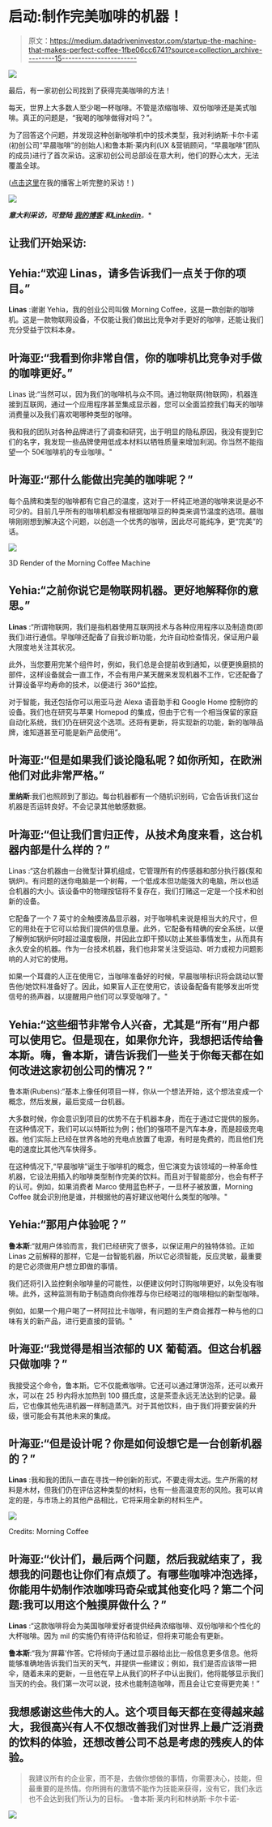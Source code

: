 # 启动:制作完美咖啡的机器！

> 原文：<https://medium.datadriveninvestor.com/startup-the-machine-that-makes-perfect-coffee-1fbe06cc6741?source=collection_archive---------15----------------------->

![](img/a880b3376cec64e17cc7016cf1c4a10e.png)

最后，有一家初创公司找到了获得完美咖啡的方法！

每天，世界上大多数人至少喝一杯咖啡。不管是浓缩咖啡、双份咖啡还是美式咖啡。真正的问题是，“我喝的咖啡做得对吗？”。

为了回答这个问题，并发现这种创新咖啡机中的技术类型，我对利纳斯·卡尔卡诺(初创公司“早晨咖啡”的创始人)和鲁本斯·莱内利(UX &营销顾问，“早晨咖啡”团队的成员)进行了首次采访。这家初创公司总部设在意大利，他们的野心太大，无法覆盖全球。

([点击这里](https://anchor.fm/thereview_byehia/episodes/Startups---Morning-Coffee-e-Il-Caff-Perfetto-ejmft7)在我的播客上听完整的采访！)

![](img/05a94ae15ae3db9cd07f1e4ba5416042.png)

***意大利采访，可登陆** [**我的博客**](https://www.ytechb.it/post/morning-coffee-il-caff%C3%A8-perfetto) **和**[**Linkedin**](https://www.linkedin.com/pulse/startup-morning-coffee-e-il-caff%C3%A8-perfetto-yehia-el-taher/)**。**

## 让我们开始采访:

## Yehia:“欢迎 Linas，请多告诉我们一点关于你的项目。”

**Linas** :谢谢 Yehia，我的创业公司叫做 Morning Coffee，这是一款创新的咖啡机。这是一款物联网设备，不仅能让我们做出比竞争对手更好的咖啡，还能让我们充分受益于饮料本身。

## 叶海亚:“我看到你非常自信，你的咖啡机比竞争对手做的咖啡更好。”

Linas 说:“当然可以，因为我们的咖啡机与众不同。通过物联网(物联网)，机器连接到互联网，通过一个应用程序甚至集成显示器，您可以全面监控我们每天的咖啡消费量以及我们喜欢喝哪种类型的咖啡。

我和我的团队对各种品牌进行了调查和研究，出于明显的隐私原因，我没有提到它们的名字，我发现一些品牌使用低成本材料以牺牲质量来增加利润。你当然不能指望一个 50€咖啡机的专业咖啡。"

## 叶海亚:“那什么能做出完美的咖啡呢？”

每个品牌和类型的咖啡都有它自己的温度，这对于一杯纯正地道的咖啡来说是必不可少的。目前几乎所有的咖啡机都没有根据咖啡豆的种类来调节温度的选项。晨咖啡刚刚想到解决这个问题，以创造一个优秀的咖啡，因此尽可能纯净，更“完美”的话。

![](img/c62c528761bc72c5c40a5dd2d165475e.png)

3D Render of the Morning Coffee Machine

## Yehia:“之前你说它是物联网机器。更好地解释你的意思。”

**Linas** :“所谓物联网，我们是指机器使用互联网技术与各种应用程序以及制造商(即我们)进行通信。早咖啡还配备了自我诊断功能，允许自动检查情况，保证用户最大限度地关注其状况。

此外，当您要用完某个组件时，例如，我们总是会提前收到通知，以便更换磨损的部件，这样设备就会一直工作，不会有用户某天醒来发现机器不工作，它还配备了计算设备平均寿命的技术，以便进行 360°监控。

对于智能，我还包括你可以用亚马逊 Alexa 语音助手和 Google Home 控制你的设备。我们也在研究与苹果 Homepod 的集成，但由于它有一个相当保留的家庭自动化系统，我们仍在研究这个选项。还将有更新，将实现新的功能，新的咖啡品牌，谁知道甚至可能是新产品使用”。

## 叶海亚:“但是如果我们谈论隐私呢？如你所知，在欧洲他们对此非常严格。”

**里纳斯**:我们也照顾到了那边。每台机器都有一个随机识别码，它会告诉我们这台机器是否运转良好。不会记录其他敏感数据。

## 叶海亚:“但让我们言归正传，从技术角度来看，这台机器内部是什么样的？”

Linas :“这台机器由一台微型计算机组成，它管理所有的传感器和部分执行器(泵和锅炉)。有问题的迷你电脑是一个树莓，一个低成本但功能强大的电脑，所以也适合机器的大小。该设备中的物理按钮将不复存在，我们打赌这一定是一个技术和创新的设备。

它配备了一个 7 英寸的全触摸液晶显示器，对于咖啡机来说是相当大的尺寸，但它的用处在于它可以给我们提供的信息量。此外，它配备有精确的安全系统，以便了解例如锅炉何时超过温度极限，并因此立即干预以防止某些事情发生，从而具有永久安全的机器。作为一台技术机器，我们也非常关注受运动、听力或视力问题影响的人对它的使用。

如果一个耳聋的人正在使用它，当咖啡准备好的时候，早晨咖啡标识将会跳动以警告他/她饮料准备好了。因此，如果盲人正在使用它，该设备配备有能够发出听觉信号的扬声器，以提醒用户他们可以享受咖啡了。"

## Yehia:“这些细节非常令人兴奋，尤其是“所有”用户都可以使用它。但是现在，如果你允许，我想把话传给鲁本斯。嗨，鲁本斯，请告诉我们一些关于你每天都在如何改进这家初创公司的情况？”

鲁本斯(Rubens):“基本上像任何项目一样，你从一个想法开始，这个想法变成一个概念，然后发展，最后变成一台机器。

大多数时候，你会意识到项目的优势不在于机器本身，而在于通过它提供的服务。在这种情况下，我们可以以特斯拉为例；他们的强项不是汽车本身，而是超级充电器。他们实际上已经在世界各地的充电点放置了电源，有时是免费的，而且他们充电的速度比其他汽车快得多。

在这种情况下,“早晨咖啡”诞生于咖啡机的概念，但它演变为该领域的一种革命性机器，它设法用插入的咖啡类型制作完美的饮料。而且对于智能部分，也会有杯子的认可。例如，如果消费者 Marco 使用蓝色杯子，一旦杯子被放置，Morning Coffee 就会识别他是谁，并根据他的喜好建议他喝什么类型的咖啡。"

## Yehia:“那用户体验呢？”

**鲁本斯**:“就用户体验而言，我们已经研究了很多，以保证用户的独特体验。正如 Linas 之前解释的那样，它是一台智能机器，所以它必须智能，反应灵敏，最重要的是它必须做用户想立即做的事情。

我们还将引入监控剩余咖啡量的可能性，以便建议何时订购咖啡更好，以免没有咖啡。此外，这种监测有助于制造商向你推荐与你已经喝过的咖啡相似的新型咖啡。

例如，如果一个用户喝了一杯阿拉比卡咖啡，有问题的生产商会推荐一种与他的口味有关的新产品，进行更直接的营销。"

## 叶海亚:“我觉得是相当浓郁的 UX 葡萄酒。但这台机器只做咖啡？”

我接受这个命令，鲁本斯。它不仅能煮咖啡。它还可以通过薄饼泡茶，还可以煮开水，可以在 25 秒内将水加热到 100 摄氏度，这是茶壶永远无法达到的记录。最后，它也像其他先进机器一样制造蒸汽。对于其他饮料，由于我们将要安装的升级，很可能会有其他未来的集成。

## 叶海亚:“但是设计呢？你是如何设想它是一台创新机器的？”

**Linas** :我和我的团队一直在寻找一种创新的形式，不要走得太远。生产所需的材料是木材，但我们仍在评估这种类型的材料，也有一些高温变形的风险。我可以肯定的是，与市场上的其他产品相比，它将采用全新的材料生产。

![](img/019ab6f5a76ab02b2010555858ccc7ea.png)

Credits: Morning Coffee

## 叶海亚:“伙计们，最后两个问题，然后我就结束了，我想我的问题也让你们有点烦了。有哪些咖啡冲泡选择，你能用牛奶制作浓咖啡玛奇朵或其他变化吗？第二个问题:我可以用这个触摸屏做什么？”

**Linas** :“这款咖啡将会为美国咖啡爱好者提供经典浓缩咖啡、双份咖啡和个性化的大杯咖啡。因为 mil 的实施仍有待评估和验证，但将来可能会有更新。

**鲁本斯**:“我为‘屏幕’作答。它将倾向于通过显示器给出比一般信息更多信息。他将能够准确地告诉我们当天的天气，并提供一些建议；例如，我们是否应该带一把伞，随着未来的更新，一旦他在早上从我们的杯子中认出我们，他将能够显示我们当天的约会。我们第一次可以说，技术也能制造咖啡，而且会让它变得更完美！”

## 我想感谢这些伟大的人。这个项目每天都在变得越来越大，我很高兴有人不仅想改善我们对世界上最广泛消费的饮料的体验，还想改善公司不总是考虑的残疾人的体验。

> 我建议所有的企业家，而不是，去做你想做的事情，你需要决心，技能，但最重要的是热情。你所拥有的激情不能作为技能来获得，没有它，我们永远也不会达到我们所认为的目标。
> -鲁本斯·莱内利和林纳斯·卡尔卡诺-

![](img/b8686349ef4d89ed858c8a1e818efdfc.png)